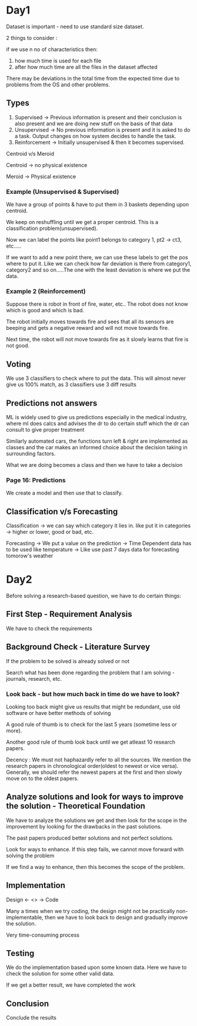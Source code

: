 # Day1

Dataset is important - need to use standard size dataset.

2 things to consider :

if we use n no of characteristics then:

1. how much time is used for each file
2. after how much time are all the files in the dataset affected

There may be deviations in the total time from the expected time due to problems from the OS and other problems.

## Types

1. Supervised -> Previous information is present and their conclusion is also present and we are doing new stuff on the basis of that data
2. Unsupervised -> No previous information is present and it is asked to do a task. Output changes on how system decides to handle the task.
3. Reinforcement -> Initially unsupervised & then it becomes supervised.



Centroid v/s Meroid 

Centroid -> no physical existence

Meroid -> Physical existence

### Example (Unsupervised & Supervised)

We have a group of points & have to put them in 3 baskets depending upon centroid.

We keep on reshuffling until we get a proper centroid. This is a classification problem(unsupervised).

Now we can label the points like point1 belongs to category 1, pt2 -> ct3, etc.....

If we want to add a new point there, we can use these labels to get the pos where to put it. Like we can check how far deviation is there from category1, category2 and so on.....The one with the least deviation is where we put the data.



### Example 2 (Reinforcement)

Suppose there is robot in front of fire, water, etc.. The robot does not know which is good and which is bad.

The robot initially moves towards fire and sees that all its sensors are beeping and gets a negative reward and will not move towards fire.

Next time, the robot will not move towards fire as it slowly learns that fire is not good.



## Voting

We use 3 classifiers to check where to put the data. This will almost never give us 100% match, as 3 classifiers use 3 diff results



## Predictions not answers

ML is widely used to give us predictions especially in the medical industry, where ml does calcs and advises the dr to do certain stuff which the dr can consult to give proper treatment

Similarly automated cars, the functions turn left & right are implemented as classes and the car makes an informed choice about the decision taking in surrounding factors.

What we are doing becomes a class and then we have to take a decision



### Page 16: Predictions

We create a model and then use that to classify.



## Classification v/s Forecasting

Classification -> we can say which category it lies in. like put it in categories -> higher or lower, good or bad, etc.

Forecasting -> We put a value on the prediction -> Time Dependent data has to be used like temperature -> Like use past 7 days data for forecasting tomorow's weather



# Day2

Before solving a research-based question, we have to do certain things:

## First Step - Requirement Analysis

We have to check the requirements

## Background Check - Literature Survey

If the problem to be solved is already solved or not

Search what has been done regarding the problem that I am solving - journals, research, etc.

### Look back - but how much back in time do we have to look?

Looking too back might give us results that might be redundant, use old software or have better methods of solving

A good rule of thumb is to check for the last 5 years (sometime less or more).

Another good rule of thumb look back until we get atleast 10 research papers.

Decency : We must not haphazardly refer to all the sources. We mention the research papers in chronological order(oldest to newest or vice versa). Generally, we should refer the newest papers at the first and then slowly move on to the oldest papers.

## Analyze solutions and look for ways to improve the solution - Theoretical Foundation

We have to analyze the solutions we get and then look for the scope in the improvement by looking for the drawbacks in the past solutions.

The past papers produced better solutions and not perfect solutions.

Look for ways to enhance. If this step fails, we cannot move forward with solving the problem

If we find a way to enhance, then this becomes the scope of the problem.

## Implementation

Design <-  <<Interchangeable>>  -> Code

Many a times when we try coding, the design might not be practically non-implementable, then we have to look back to design and gradually improve the solution.

Very time-consuming process

## Testing

We do the implementation based upon some known data. Here we have to check the solution for some other valid data.

If we get a better result, we have completed the work 

## Conclusion

Conclude the results

































